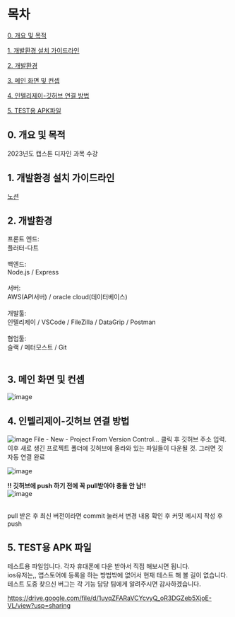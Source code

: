 # 목차

[0. 개요 및 목적](https://github.com/malgumi/capstone_all#0-%EA%B0%9C%EC%9A%94-%EB%B0%8F-%EB%AA%A9%EC%A0%81)

[1. 개발환경 설치 가이드라인](https://github.com/malgumi/capstone_all#1-%EA%B0%9C%EB%B0%9C%ED%99%98%EA%B2%BD-%EC%84%A4%EC%B9%98-%EA%B0%80%EC%9D%B4%EB%93%9C%EB%9D%BC%EC%9D%B8)

[2. 개발환경](https://github.com/malgumi/capstone_all#2-%EA%B0%9C%EB%B0%9C%ED%99%98%EA%B2%BD)

[3. 메인 화면 및 컨셉](https://github.com/malgumi/capstone_all#3-%EB%A9%94%EC%9D%B8-%ED%99%94%EB%A9%B4-%EB%B0%8F-%EC%BB%A8%EC%85%89)

[4. 인텔리제이-깃허브 연결 방법](https://github.com/malgumi/capstone_all#4-%EC%9D%B8%ED%85%94%EB%A6%AC%EC%A0%9C%EC%9D%B4-%EA%B9%83%ED%97%88%EB%B8%8C-%EC%97%B0%EA%B2%B0-%EB%B0%A9%EB%B2%95)

[5. TEST용 APK파일](https://github.com/malgumi/capstone_all#5-test%EC%9A%A9-apk-%ED%8C%8C%EC%9D%BC)


## 0. 개요 및 목적
2023년도 캡스톤 디자인 과목 수강


## 1. 개발환경 설치 가이드라인
[노션](https://www.notion.so/b15dccdb33784994ac92bbee145567cd)


## 2. 개발환경
프론트 엔드:<br>
  플러터-다트<br><br>
백엔드:<br>
  Node.js / Express<br><br>
서버:<br>
  AWS(API서버) / oracle cloud(데이터베이스)<br><br>
개발툴:<br>
  인텔리제이 / VSCode / FileZilla / DataGrip / Postman<br> <br>
협업툴:<br>
  슬랙 / 메터모스트 / Git<br><br>



## 3. 메인 화면 및 컨셉

![image](https://user-images.githubusercontent.com/97935451/229548580-ec5e7ab2-46a9-4735-90f2-7ac0def66c1a.png)



## 4. 인텔리제이-깃허브 연결 방법
![image](https://user-images.githubusercontent.com/97935451/229551574-2f67f0df-c68d-4e7a-b7e1-90923813ac54.png)
File - New - Project From Version Control... 클릭 후 깃허브 주소 입력.<br>
이후 새로 생긴 프로젝트 폴더에 깃허브에 올라와 있는 파일들이 다운될 것. 그러면 깃 자동 연결 완료<br>

![image](https://user-images.githubusercontent.com/97935451/229814023-6d1e3c23-6dfa-474a-b151-8bd64697e653.png)

<b>!! 깃허브에 push 하기 전에 꼭 pull받아야 충돌 안 남!!</b><br>
![image](https://user-images.githubusercontent.com/97935451/229815040-24a89a34-f083-445e-9601-ca5ccfb2e8d7.png)

<br>pull 받은 후 최신 버전이라면 commit 눌러서 변경 내용 확인 후 커밋 메시지 작성 후 push


## 5. TEST용 APK 파일
테스트용 파일입니다. 각자 휴대폰에 다운 받아서 직접 해보시면 됩니다.<br>
ios유저는,, 앱스토어에 등록을 하는 방법밖에 없어서 현재 테스트 해 볼 길이 없습니다.<br>
테스트 도중 찾으신 버그는 각 기능 담당 팀에게 알려주시면 감사하겠습니다.<br>

https://drive.google.com/file/d/1uyqZFARaVCYcvyQ_oR3DGZeb5XjoE-VL/view?usp=sharing
